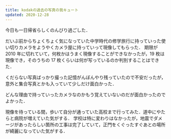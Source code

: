 ```yaml
---
title: kodakの過去の写真の我キュート
updated: 2020-12-28
---
```


今日も一日帰省らしくのんびり過ごした．

だいぶ前からちょくちょく気になっていた中学時代の修学旅行に持っていった使い切りカメラをようやくカメラ屋に持っていって現像してもらった．
期限が 2010 年に切れていて，何枚かはうまく現像することができなかったが，19 枚は現像でき，そのうちの 17 枚くらいは何が写っているのか判別することはできた．

くだらない写真ばっかり撮った記憶がんぼんやり残っていたので不安だったが，意外と集合写真とかも入っていて少しだけ面白かった．

どんな理由で持っていったカメラなのかもう覚えていないのだが面白かったのでよかった．

現像を待っている間，歩いて自分が通っていた高校まで行ってみた．道中にやたらと病院が増えていた気がする．
学校は特に変わりはなかったが，地震でダメージがあったらしい箇所の工事は完了していて，正門をくぐったすぐあとの場所が綺麗になっていた気がする．
